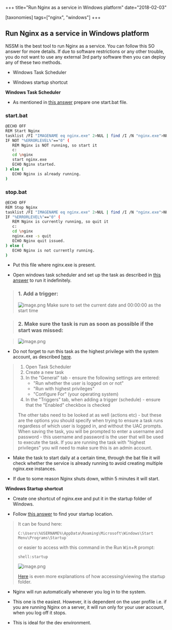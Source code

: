 +++
title="Run Nginx as a service in Windows platform"
date="2018-02-03"

[taxonomies]
tags=["nginx", "windows"]
+++

## Run Nginx as a service in Windows platform

NSSM is the best tool to run Nginx as a service. You can follow this SO answer for more details.
If due to software restrictions or any other trouble, you do not want to use any external 3rd party software then you can deploy any of these two methods.

- Windows Task Scheduler

- Windows startup shortcut

**Windows Task Scheduler**

- As mentioned in [this answer](https://stackoverflow.com/a/39802422/5014656) prepare one start.bat file.

### start.bat

```bash
@ECHO OFF
REM Start Nginx
tasklist /FI "IMAGENAME eq nginx.exe" 2>NUL | find /I /N "nginx.exe">NUL
IF NOT "%ERRORLEVEL%"=="0" (
   REM Nginx is NOT running, so start it
   c:
   cd \nginx
   start nginx.exe
   ECHO Nginx started.
) else (
   ECHO Nginx is already running.
)
```

### stop.bat

```bash
@ECHO OFF
REM Stop Nginx
tasklist /FI "IMAGENAME eq nginx.exe" 2>NUL | find /I /N "nginx.exe">NUL
IF "%ERRORLEVEL%"=="0" (
   REM Nginx is currently running, so quit it
   c:
   cd \nginx
   nginx.exe -s quit
   ECHO Nginx quit issued.
) else (
   ECHO Nginx is not currently running.
)
```

- Put this file where nginx.exe is present.

- Open windows task scheduler and set up the task as described in [this answer](https://superuser.com/a/403597/467698) to run it indefinitely.

> ### 1. Add a trigger:
>
> ![image.png](https://cdn.hashnode.com/res/hashnode/image/upload/v1629636047855/wMsFOF2gV.png)
> Make sure to set the current date and 00:00:00 as the start time

> ### 2. Make sure the task is run as soon as possible if the start was missed:

> ![image.png](https://cdn.hashnode.com/res/hashnode/image/upload/v1629636097369/UUuBxbh24.png)

- Do not forget to run this task as the highest privilege with the system account, as described [here](https://superuser.com/a/770439/467698).

> 1. Open Task Scheduler
> 2. Create a new task
> 3. In the "General" tab - ensure the following settings are entered:
>    - "Run whether the user is logged on or not"
>    - "Run with highest privileges"
>    - "Configure For" (your operating system)
> 4. In the "Triggers" tab, when adding a trigger (schedule) - ensure that the "Enabled" checkbox is checked
>
> The other tabs need to be looked at as well (actions etc) - but these are the options you should specify when trying to ensure a task runs regardless of which user is logged in, and without the UAC prompts.  
> When saving the task, you will be prompted to enter a username and password - this username and password is the user that will be used to execute the task. If you are running the task with "highest privileges" you will need to make sure this is an admin account.

- Make the task to start daily at a certain time, through the bat file it will check whether the service is already running to avoid creating multiple nginx.exe instances.

- If due to some reason Nginx shuts down, within 5 minutes it will start.

**Windows Startup shortcut**

- Create one shortcut of nginx.exe and put it in the startup folder of Windows.

- Follow [this answer](https://superuser.com/a/489778/467698) to find your startup location.

> It can be found here:
>
> ```
> C:\Users\%USERNAME%\AppData\Roaming\Microsoft\Windows\Start Menu\Programs\Startup`
> ```
>
> or easier to access with this command in the Run <kbd>Win</kbd>+<kbd>R</kbd> prompt:
>
> ```
> shell:startup
> ```
>
> ![image.png](https://cdn.hashnode.com/res/hashnode/image/upload/v1629636447317/PHDbdxpDg.png)
>
> [Here](https://www.addictivetips.com/windows-tips/where-is-startup-folder-how-to-edit-startup-items-in-windows-8/) is even more explanations of how accessing/viewing the startup folder.

- Nginx will run automatically whenever you log in to the system.

- This one is the easiest. However, it is dependent on the user profile i.e. if you are running Nginx on a server, it will run only for your user account, when you log off it stops.

- This is ideal for the dev environment.
